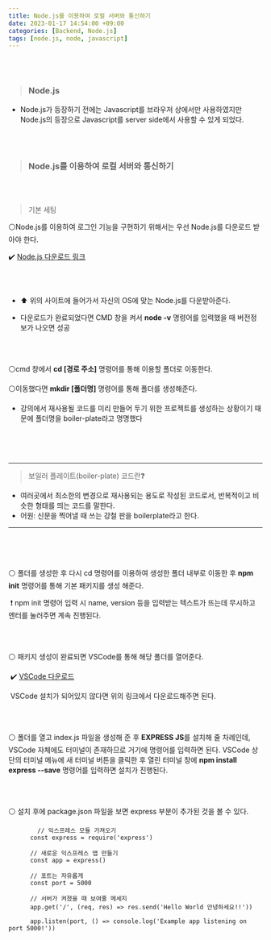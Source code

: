 ```yaml
---
title: Node.js를 이용하여 로컬 서버와 통신하기
date: 2023-01-17 14:54:00 +09:00
categories: [Backend, Node.js]
tags: [node.js, node, javascript]
---
```


<br/><br/>

> ### Node.js

- Node.js가 등장하기 전에는 Javascript를 브라우저 상에서만 사용하였지만 Node.js의 등장으로 Javascript를 server side에서 사용할 수 있게 되었다.

<br/>

<br/>



> ### Node.js를 이용하여 로컬 서버와 통신하기

<br/>

<br/>

> 기본 세팅



 :white_circle:Node.js를 이용하여 로그인 기능을 구현하기 위해서는 우선 Node.js를 다운로드 받아야 한다.

:heavy_check_mark: [Node.js 다운로드 링크](https://nodejs.org/ko/)

<br/><br/>

- :arrow_up: 위의 사이트에 들어가서 자신의 OS에 맞는 Node.js를 다운받아준다.

- 다운로드가 완료되었다면 CMD 창을 켜서 **node -v** 명령어를 입력했을 때 버전정보가 나오면 성공

<br/><br/>

 :white_circle:cmd 창에서 **cd [경로 주소]** 명령어를 통해 이용할 폴더로 이동한다.

 :white_circle:이동했다면 **mkdir [폴더명]** 명령어를 통해 폴더를 생성해준다.

- 강의에서 재사용될 코드를 미리 만들어 두기 위한 프로젝트를 생성하는 상황이기 때문에 폴더명을 boiler-plate라고 명명했다



<br/><br/><br/>

----

>  보일러 플레이트(boiler-plate) 코드란:question:

- 여러곳에서 최소한의 변경으로 재사용되는 용도로 작성된 코드로서, 반복적이고 비슷한 형태를 띄는 코드를 말한다.
- 어원: 신문을 찍어낼 때 쓰는 강철 판을 boilerplate라고 한다.

---

<br/><br/><br/>



:white_circle: 폴더를 생성한 후 다시 cd 명령어를 이용하여 생성한 폴더 내부로 이동한 후 **npm init** 명령어를 통해 기본 패키지를 생성 해준다.

​	:heavy_exclamation_mark: npm init 명령어 입력 시 name, version 등을 입력받는 텍스트가 뜨는데 무시하고 엔터를 눌러주면 계속 진행된다.

<br/><br/>

:white_circle: 패키지 생성이 완료되면 VSCode를 통해 해당 폴더를 열어준다.

​	:heavy_check_mark: [VSCode 다운로드](https://code.visualstudio.com/)

​	VSCode 설치가 되어있지 않다면 위의 링크에서 다운로드해주면 된다.

<br/><br/>

:white_circle: 폴더를 열고 index.js 파일을 생성해 준 후 **EXPRESS JS**를 설치해 줄 차례인데, VSCode 자체에도 터미널이 존재하므로 거기에 명령어를 입력하면 된다. VSCode 상단의 터미널 메뉴에 새 터미널 버튼을 클릭한 후 열린 터미널 창에 **npm install express --save** 명령어를 입력하면 설치가 진행된다.

<br/>

<br/>

:white_circle: 설치 후에 package.json 파일을 보면 express 부분이 추가된 것을 볼 수 있다.



```javascipt
    	// 익스프레스 모듈 가져오기
      const express = require('express')

      // 새로운 익스프레스 앱 만들기
      const app = express()

      // 포트는 자유롭게
      const port = 5000

      // 서버가 켜졌을 때 보여줄 메세지
      app.get('/', (req, res) => res.send('Hello World 안녕하세요!!'))

      app.listen(port, () => console.log('Example app listening on port 5000!'))
```













​	
